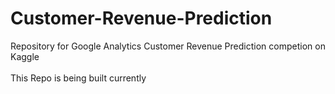 # Customer-Revenue-Prediction
Repository for Google Analytics Customer Revenue Prediction competion on Kaggle
<br></br>This Repo is being built currently
